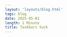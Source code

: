 ```yaml
---
layout: 'layouts/blog.html'
tags: blog
date: 2025-05-01
length: 1 Minute
title: Taskbars Suck
---
```

